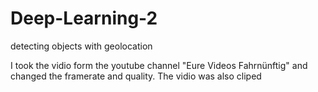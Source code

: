 # Deep-Learning-2
detecting objects with geolocation

I took the vidio form the youtube channel "Eure Videos Fahrnünftig" and changed the framerate and quality.
The vidio was also cliped
